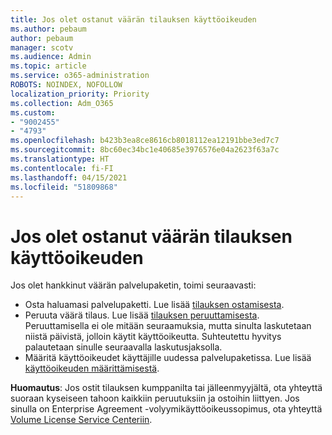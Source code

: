 ```yaml
---
title: Jos olet ostanut väärän tilauksen käyttöoikeuden
ms.author: pebaum
author: pebaum
manager: scotv
ms.audience: Admin
ms.topic: article
ms.service: o365-administration
ROBOTS: NOINDEX, NOFOLLOW
localization_priority: Priority
ms.collection: Adm_O365
ms.custom:
- "9002455"
- "4793"
ms.openlocfilehash: b423b3ea8ce8616cb8018112ea12191bbe3ed7c7
ms.sourcegitcommit: 8bc60ec34bc1e40685e3976576e04a2623f63a7c
ms.translationtype: HT
ms.contentlocale: fi-FI
ms.lasthandoff: 04/15/2021
ms.locfileid: "51809868"
---
```

# <a name="purchased-wrong-subscription-license"></a>Jos olet ostanut väärän tilauksen käyttöoikeuden

Jos olet hankkinut väärän palvelupaketin, toimi seuraavasti:

- Osta haluamasi palvelupaketti. Lue lisää [tilauksen ostamisesta](https://docs.microsoft.com/alchemyinsights/buy-a-subscription-to-office-365-for-business).
- Peruuta väärä tilaus. Lue lisää [tilauksen peruuttamisesta](https://docs.microsoft.com/alchemyinsights/canceling-your-office-365-subscription).
Peruuttamisella ei ole mitään seuraamuksia, mutta sinulta laskutetaan niistä päivistä, jolloin käytit käyttöoikeutta. Suhteutettu hyvitys palautetaan sinulle seuraavalla laskutusjaksolla.
- Määritä käyttöoikeudet käyttäjille uudessa palvelupaketissa. Lue lisää [käyttöoikeuden määrittämisestä](https://docs.microsoft.com/alchemyinsights/how-to-assign-a-license-to-a-user).

**Huomautus**: Jos ostit tilauksen kumppanilta tai jälleenmyyjältä, ota yhteyttä suoraan kyseiseen tahoon kaikkiin peruutuksiin ja ostoihin liittyen. Jos sinulla on Enterprise Agreement -volyymikäyttöoikeussopimus, ota yhteyttä [Volume License Service Centeriin](https://support.microsoft.com/help/4471406/how-to-contact-the-microsoft-volume-licensing-service-center).
